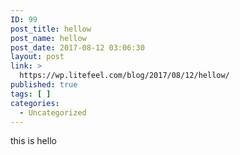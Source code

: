 ```yaml
---
ID: 99
post_title: hellow
post_name: hellow
post_date: 2017-08-12 03:06:30
layout: post
link: >
  https://wp.litefeel.com/blog/2017/08/12/hellow/
published: true
tags: [ ]
categories:
  - Uncategorized
---
```

this is hello